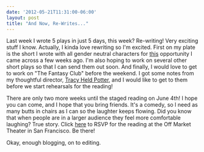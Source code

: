 ```yaml
---
date: '2012-05-21T11:31:00-06:00'
layout: post
title: "And Now, Re-Writes..."
---
```


Last week I wrote 5 plays in just 5 days, this week? Re-writing! Very exciting stuff I know. Actually, I kinda love rewriting so I'm excited. First on my plate is the short I wrote with all gender neutral characters for [this](http://www.papercuttheatre.co.uk/) opportunity I came across a few weeks ago. I'm also hoping to work on several other short plays so that I can send them out soon. And finally, I would love to get to work on "The Fantasy Club" before the weekend. I got some notes from my thoughtful director, [Tracy Held Potter]( http://www.allterraintheater.org), and I would like to get to them before we start rehearsals for the reading!

There are only two more weeks until the staged reading on June 4th! I hope you can come, and I hope that you bring friends. It's a comedy, so I need as many butts in chairs as I can so the laughter keeps flowing. Did you know that when people are in a larger audience they feel more comfortable laughing? True story. Click [here](https://www.facebook.com/events/284394794968889/) to RSVP for the reading at the Off Market Theater in San Francisco. Be there!

Okay, enough blogging, on to editing.